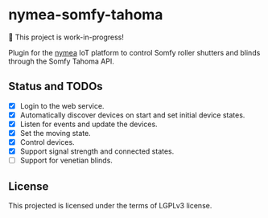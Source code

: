 # nymea-somfy-tahoma

🚧 This project is work-in-progress!

Plugin for the [nymea](https://github.com/nymea/nymea) IoT platform to
control Somfy roller shutters and blinds through the Somfy Tahoma API.

## Status and TODOs

- [x] Login to the web service.
- [x] Automatically discover devices on start and set initial device states.
- [x] Listen for events and update the devices.
- [x] Set the moving state.
- [x] Control devices.
- [x] Support signal strength and connected states.
- [ ] Support for venetian blinds.

## License

This projected is licensed under the terms of LGPLv3 license.
